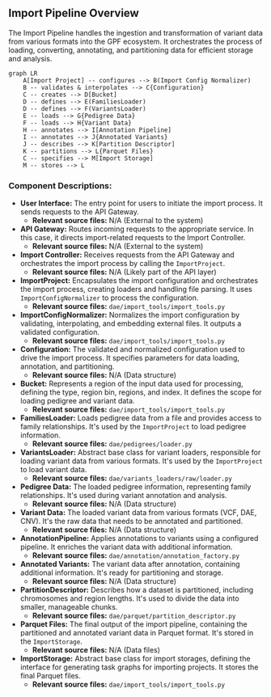 ## Import Pipeline Overview

The Import Pipeline handles the ingestion and transformation of variant data from various formats into the GPF ecosystem. It orchestrates the process of loading, converting, annotating, and partitioning data for efficient storage and analysis.

```mermaid
graph LR
    A[Import Project] -- configures --> B(Import Config Normalizer)
    B -- validates & interpolates --> C{Configuration}
    C -- creates --> D[Bucket] 
    D -- defines --> E(FamiliesLoader)
    D -- defines --> F(VariantsLoader)
    E -- loads --> G{Pedigree Data}
    F -- loads --> H{Variant Data}
    H -- annotates --> I[Annotation Pipeline]
    I -- annotates --> J{Annotated Variants}
    J -- describes --> K[Partition Descriptor]
    K -- partitions --> L{Parquet Files}
    C -- specifies --> M[Import Storage]
    M -- stores --> L
```

### Component Descriptions:

*   **User Interface:** The entry point for users to initiate the import process. It sends requests to the API Gateway.
    *   **Relevant source files:** N/A (External to the system)
*   **API Gateway:** Routes incoming requests to the appropriate service. In this case, it directs import-related requests to the Import Controller.
    *   **Relevant source files:** N/A (External to the system)
*   **Import Controller:** Receives requests from the API Gateway and orchestrates the import process by calling the `ImportProject`.
    *   **Relevant source files:** N/A (Likely part of the API layer)
*   **ImportProject:** Encapsulates the import configuration and orchestrates the import process, creating loaders and handling file parsing. It uses `ImportConfigNormalizer` to process the configuration.
    *   **Relevant source files:** `dae/import_tools/import_tools.py`
*   **ImportConfigNormalizer:** Normalizes the import configuration by validating, interpolating, and embedding external files. It outputs a validated configuration.
    *   **Relevant source files:** `dae/import_tools/import_tools.py`
*   **Configuration:** The validated and normalized configuration used to drive the import process. It specifies parameters for data loading, annotation, and partitioning.
    *   **Relevant source files:** N/A (Data structure)
*   **Bucket:** Represents a region of the input data used for processing, defining the type, region bin, regions, and index. It defines the scope for loading pedigree and variant data.
    *   **Relevant source files:** `dae/import_tools/import_tools.py`
*   **FamiliesLoader:** Loads pedigree data from a file and provides access to family relationships. It's used by the `ImportProject` to load pedigree information.
    *   **Relevant source files:** `dae/pedigrees/loader.py`
*   **VariantsLoader:** Abstract base class for variant loaders, responsible for loading variant data from various formats. It's used by the `ImportProject` to load variant data.
    *   **Relevant source files:** `dae/variants_loaders/raw/loader.py`
*   **Pedigree Data:** The loaded pedigree information, representing family relationships. It's used during variant annotation and analysis.
    *   **Relevant source files:** N/A (Data structure)
*   **Variant Data:** The loaded variant data from various formats (VCF, DAE, CNV). It's the raw data that needs to be annotated and partitioned.
    *   **Relevant source files:** N/A (Data structure)
*   **AnnotationPipeline:** Applies annotations to variants using a configured pipeline. It enriches the variant data with additional information.
    *   **Relevant source files:** `dae/annotation/annotation_factory.py`
*   **Annotated Variants:** The variant data after annotation, containing additional information. It's ready for partitioning and storage.
    *   **Relevant source files:** N/A (Data structure)
*   **PartitionDescriptor:** Describes how a dataset is partitioned, including chromosomes and region lengths. It's used to divide the data into smaller, manageable chunks.
    *   **Relevant source files:** `dae/parquet/partition_descriptor.py`
*   **Parquet Files:** The final output of the import pipeline, containing the partitioned and annotated variant data in Parquet format. It's stored in the `ImportStorage`.
    *   **Relevant source files:** N/A (Data files)
*   **ImportStorage:** Abstract base class for import storages, defining the interface for generating task graphs for importing projects. It stores the final Parquet files.
    *   **Relevant source files:** `dae/import_tools/import_tools.py`
